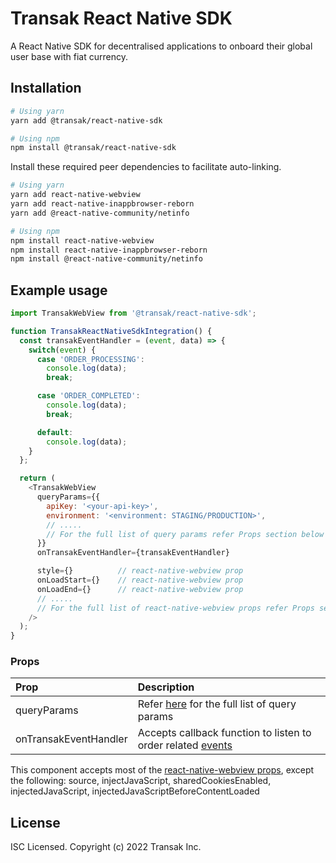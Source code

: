 # Transak React Native SDK

A React Native SDK for decentralised applications to onboard their global user base with fiat currency.

## Installation

```sh
# Using yarn
yarn add @transak/react-native-sdk

# Using npm
npm install @transak/react-native-sdk
```

Install these required peer dependencies to facilitate auto-linking.

```sh
# Using yarn
yarn add react-native-webview
yarn add react-native-inappbrowser-reborn
yarn add @react-native-community/netinfo

# Using npm
npm install react-native-webview
npm install react-native-inappbrowser-reborn
npm install @react-native-community/netinfo
```

## Example usage

```js
import TransakWebView from '@transak/react-native-sdk';

function TransakReactNativeSdkIntegration() {
  const transakEventHandler = (event, data) => {
    switch(event) {
      case 'ORDER_PROCESSING':
        console.log(data);
        break;

      case 'ORDER_COMPLETED':
        console.log(data);
        break;

      default:
        console.log(data);
    }
  };

  return (
    <TransakWebView
      queryParams={{
        apiKey: '<your-api-key>',
        environment: '<environment: STAGING/PRODUCTION>',
        // .....
        // For the full list of query params refer Props section below
      }}
      onTransakEventHandler={transakEventHandler}

      style={}          // react-native-webview prop
      onLoadStart={}    // react-native-webview prop
      onLoadEnd={}      // react-native-webview prop
      // .....
      // For the full list of react-native-webview props refer Props section below
    />
  );
}
```

### Props

| Prop                  | Description                                                                                                                                                                 |
|:----------------------|:----------------------------------------------------------------------------------------------------------------------------------------------------------------------------|
| queryParams           | Refer [here](https://www.notion.so/transak/Query-Parameters-9ec523df3b874ec58cef4fa3a906f238) for the full list of query params                                             |
| onTransakEventHandler | Accepts callback function to listen to order related [events](https://www.notion.so/transak/React-Native-c4855621543842839a2d03f3fc06df1f#8370e02c6f5949348a1fe8513741f347) |

This component accepts most of the [react-native-webview props](https://github.com/react-native-webview/react-native-webview/blob/HEAD/docs/Reference.md), except the following: source, injectJavaScript, sharedCookiesEnabled, injectedJavaScript, injectedJavaScriptBeforeContentLoaded

## License

ISC Licensed. Copyright (c) 2022 Transak Inc.
